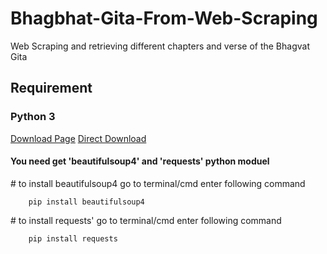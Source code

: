 # Bhagbhat-Gita-From-Web-Scraping

Web Scraping and retrieving different chapters and verse of the Bhagvat Gita


## Requirement
### Python 3
[Download Page](https://www.python.org/downloads/ "Go to python download page.")
[Direct Download](https://www.python.org/ftp/python/3.8.4/python-3.8.4-amd64.exe "Click to directly download python 3.")

#### You need get 'beautifulsoup4' and 'requests' python moduel

\# to install beautifulsoup4 go to terminal/cmd enter following command

        pip install beautifulsoup4

\# to install requests' go to terminal/cmd enter following command

        pip install requests
